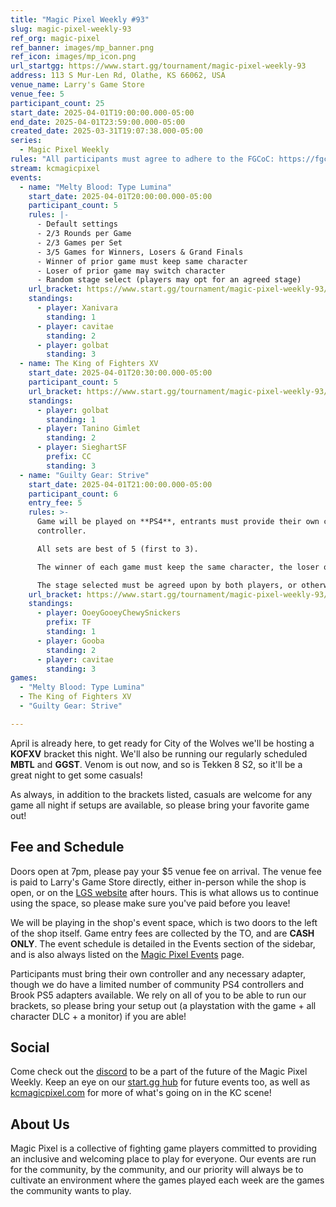 ```yaml
---
title: "Magic Pixel Weekly #93"
slug: magic-pixel-weekly-93
ref_org: magic-pixel
ref_banner: images/mp_banner.png
ref_icon: images/mp_icon.png
url_startgg: https://www.start.gg/tournament/magic-pixel-weekly-93
address: 113 S Mur-Len Rd, Olathe, KS 66062, USA
venue_name: Larry's Game Store
venue_fee: 5
participant_count: 25
start_date: 2025-04-01T19:00:00.000-05:00
end_date: 2025-04-01T23:59:00.000-05:00
created_date: 2025-03-31T19:07:38.000-05:00
series:
  - Magic Pixel Weekly
rules: "All participants must agree to adhere to the FGCoC: https://fgcoc.com/"
stream: kcmagicpixel
events:
  - name: "Melty Blood: Type Lumina"
    start_date: 2025-04-01T20:00:00.000-05:00
    participant_count: 5
    rules: |-
      - Default settings
      - 2/3 Rounds per Game
      - 2/3 Games per Set
      - 3/5 Games for Winners, Losers & Grand Finals
      - Winner of prior game must keep same character
      - Loser of prior game may switch character
      - Random stage select (players may opt for an agreed stage)
    url_bracket: https://www.start.gg/tournament/magic-pixel-weekly-93/events/melty-blood-type-lumina/brackets/1932897/2839450
    standings:
      - player: Xanivara
        standing: 1
      - player: cavitae
        standing: 2
      - player: golbat
        standing: 3
  - name: The King of Fighters XV
    start_date: 2025-04-01T20:30:00.000-05:00
    participant_count: 5
    url_bracket: https://www.start.gg/tournament/magic-pixel-weekly-93/events/king-of-fighters-xv/brackets/1932903/2839456
    standings:
      - player: golbat
        standing: 1
      - player: Tanino Gimlet
        standing: 2
      - player: SieghartSF
        prefix: CC
        standing: 3
  - name: "Guilty Gear: Strive"
    start_date: 2025-04-01T21:00:00.000-05:00
    participant_count: 6
    entry_fee: 5
    rules: >-
      Game will be played on **PS4**, entrants must provide their own compatible
      controller.  

      All sets are best of 5 (first to 3).  

      The winner of each game must keep the same character, the loser of that game may switch characters.  

      The stage selected must be agreed upon by both players, or otherwise selected at random.
    url_bracket: https://www.start.gg/tournament/magic-pixel-weekly-93/events/guilty-gear-strive/brackets/1932892/2839445
    standings:
      - player: OoeyGooeyChewySnickers
        prefix: TF
        standing: 1
      - player: Gooba
        standing: 2
      - player: cavitae
        standing: 3
games:
  - "Melty Blood: Type Lumina"
  - The King of Fighters XV
  - "Guilty Gear: Strive"

---
```


April is already here, to get ready for City of the Wolves we'll be hosting a **KOFXV** bracket this night. We'll also be running our regularly scheduled **MBTL** and **GGST**. Venom is out now, and so is Tekken 8 S2, so it'll be a great night to get some casuals!<!--more-->

As always, in addition to the brackets listed, casuals are welcome for any game all night if setups are available, so please bring your favorite game out! 

## Fee and Schedule

Doors open at 7pm, please pay your $5 venue fee on arrival. The venue fee is paid to Larry's Game Store directly, either in-person while the shop is open, or on the [LGS website](https://www.larrysgamestore.com/products/kc-magic-pixel-5) after hours. This is what allows us to continue using the space, so please make sure you've paid before you leave!

We will be playing in the shop's event space, which is two doors to the left of the shop itself. Game entry fees are collected by the TO, and are **CASH ONLY**. The event schedule is detailed in the Events section of the sidebar, and is also always listed on the [Magic Pixel Events](https://kcmagicpixel.com/events/) page.

Participants must bring their own controller and any necessary adapter, though we do have a limited number of community PS4 controllers and Brook PS5 adapters available. We rely on all of you to be able to run our brackets, so please bring your setup out (a playstation with the game + all character DLC + a monitor) if you are able!  

## Social

Come check out the [discord](https://discord.gg/jkmn6CVrrQ) to be a part of the future of the Magic Pixel Weekly. Keep an eye on our [start.gg hub](https://www.start.gg/hub/magic-pixel) for future events too, as well as [kcmagicpixel.com](https://kcmagicpixel.com) for more of what's going on in the KC scene!

## About Us

Magic Pixel is a collective of fighting game players committed to providing an inclusive and welcoming place to play for everyone. Our events are run for the community, by the community, and our priority will always be to cultivate an environment where the games played each week are the games the community wants to play.
  